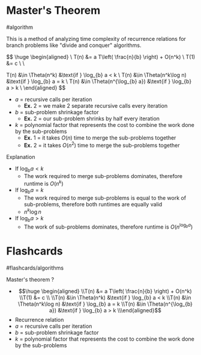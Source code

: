 # Master's Theorem
#algorithm 

This is a method of analyzing time complexity of recurrence relations for branch problems like "divide and conquer" algorithms.

$$
\huge \begin{aligned} \\
T(n) &= a T\left( \frac{n}{b} \right) + O(n^k) \\
T(1) &= c \\ \\

T(n) &\in \Theta(n^k) &\text{if } \log_{b} a < k \\
T(n) &\in \Theta(n^k\log n) &\text{if } \log_{b} a = k \\
T(n) &\in \Theta(n^{\log_{b} a}) &\text{if } \log_{b} a > k \\
\end{aligned}
$$
- $a$ = recursive calls per iteration
	- **Ex.** 2 = we make 2 separate recursive calls every iteration
- $b$ = sub-problem shrinkage factor
	- **Ex.** 2 = our sub-problem shrinks by half every iteration
- $k$ = polynomial factor that represents the cost to combine the work done by the sub-problems
	- **Ex.** 1 = it takes $O(n)$ time to merge the sub-problems together
	- **Ex.** 2 = it takes $O(n^2)$ time to merge the sub-problems together

Explanation
- If $\log_{b} a < k$
	- The work required to merge sub-problems dominates, therefore runtime is $O(n^k)$
- If $\log_{b} a = k$
	- The work required to merge sub-problems is equal to the work of sub-problems, therefore both runtimes are equally valid
	- $n^k \log n$
- If $\log_{b} a > k$
	- The work of sub-problems dominates, therefore runtime is $O(n^{\log_{b} a})$

# Flashcards
#flashcards/algorithms 

Master's theorem
?
- $$\huge \begin{aligned} \\T(n) &= a T\left( \frac{n}{b} \right) + O(n^k) \\T(1) &= c \\ \\T(n) &\in \Theta(n^k) &\text{if } \log_{b} a < k \\T(n) &\in \Theta(n^k\log n) &\text{if } \log_{b} a = k \\T(n) &\in \Theta(n^{\log_{b} a}) &\text{if } \log_{b} a > k \\\end{aligned}$$
- Recurrence relation
- $a$ = recursive calls per iteration
- $b$ = sub-problem shrinkage factor
- $k$ = polynomial factor that represents the cost to combine the work done by the sub-problems
<!--SR:!2025-03-09,28,230-->